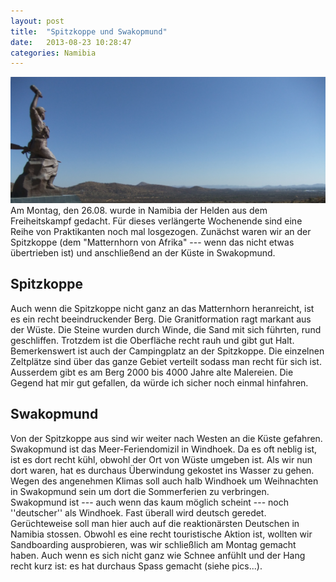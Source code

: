 ```yaml
---
layout: post
title:  "Spitzkoppe und Swakopmund"
date:   2013-08-23 10:28:47
categories: Namibia
---
```


![Heldengedenken in Windhoek](/pics/impressions_wdh/warrior.JPG)
Am Montag, den 26.08. wurde in Namibia der Helden aus dem Freiheitskampf gedacht. Für dieses verlängerte Wochenende sind eine Reihe von Praktikanten noch mal losgezogen. Zunächst waren wir an der Spitzkoppe (dem "Matternhorn von Afrika" --- wenn das nicht etwas übertrieben ist) und anschließend an der Küste in Swakopmund.

## Spitzkoppe

Auch wenn die Spitzkoppe nicht ganz an das Matternhorn heranreicht, ist es ein recht beeindruckender Berg. Die Granitformation ragt markant aus der Wüste. Die Steine wurden durch Winde, die Sand mit sich führten, rund geschliffen. Trotzdem ist die Oberfläche recht rauh und gibt gut Halt. Bemerkenswert ist auch der Campingplatz an der Spitzkoppe. Die einzelnen Zeltplätze sind über das ganze Gebiet verteilt sodass man recht für sich ist. Ausserdem gibt es am Berg 2000 bis 4000 Jahre alte Malereien.
Die Gegend hat mir gut gefallen, da würde ich sicher noch einmal hinfahren.

## Swakopmund

Von der Spitzkoppe aus sind wir weiter nach Westen an die Küste gefahren. Swakopmund ist das Meer-Feriendomizil in Windhoek. Da es oft neblig ist, ist es dort recht kühl, obwohl der Ort von Wüste umgeben ist. Als wir nun dort waren, hat es durchaus Überwindung gekostet ins Wasser zu gehen. 
Wegen des angenehmen Klimas soll auch halb Windhoek um Weihnachten in Swakopmund sein um dort die Sommerferien zu verbringen. Swakopmund ist --- auch wenn das kaum möglich scheint --- noch ''deutscher'' als Windhoek. Fast überall wird deutsch geredet. Gerüchteweise soll man hier auch auf die reaktionärsten Deutschen in Namibia stossen.
Obwohl es eine recht touristische Aktion ist, wollten wir Sandboarding ausprobieren, was wir schließlich am Montag gemacht haben. Auch wenn es sich nicht ganz wie Schnee anfühlt und der Hang recht kurz ist: es hat durchaus Spass gemacht (siehe pics...).
